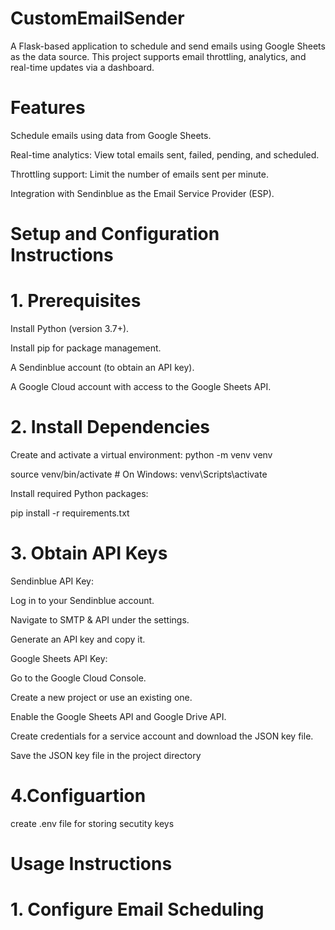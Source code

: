 # CustomEmailSender
A Flask-based application to schedule and send emails using Google Sheets as the data source. 
This project supports email throttling, analytics, and real-time updates via a dashboard.
# Features
Schedule emails using data from Google Sheets.

Real-time analytics: View total emails sent, failed, pending, and scheduled.

Throttling support: Limit the number of emails sent per minute.

Integration with Sendinblue as the Email Service Provider (ESP).

# Setup and Configuration Instructions
# 1. Prerequisites
   
Install Python (version 3.7+).

Install pip for package management.

A Sendinblue account (to obtain an API key).

A Google Cloud account with access to the Google Sheets API.
# 2. Install Dependencies
Create and activate a virtual environment:
python -m venv venv

source venv/bin/activate  # On Windows: venv\Scripts\activate

Install required Python packages:

pip install -r requirements.txt
# 3. Obtain API Keys
Sendinblue API Key:

Log in to your Sendinblue account.

Navigate to SMTP & API under the settings.

Generate an API key and copy it.

Google Sheets API Key:

Go to the Google Cloud Console.

Create a new project or use an existing one.

Enable the Google Sheets API and Google Drive API.

Create credentials for a service account and download the JSON key file.

Save the JSON key file in the project directory
# 4.Configuartion
create .env file for storing secutity keys
# Usage Instructions
# 1. Configure Email Scheduling
